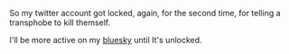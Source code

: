 So my twitter account got locked, again, for the second time, for telling a transphobe to kill themself.

I'll be more active on my [bluesky](https://bsky.app/profile/kate.pet) until It's unlocked.